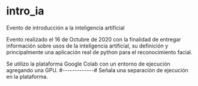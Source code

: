# intro_ia
Evento de introducción a la inteligencia artificial

Evento realizado el 16 de Octubre de 2020 con la finalidad de entregar información sobre usos de la inteligencia artificial, su definición y principalmente una aplicación real de python para el reconocimiento facial.

Se utilizo la plataforma Google Colab con un entorno de ejecución agregando una GPU.
#-------------# Señala una separación de ejecución en la plataforma.
